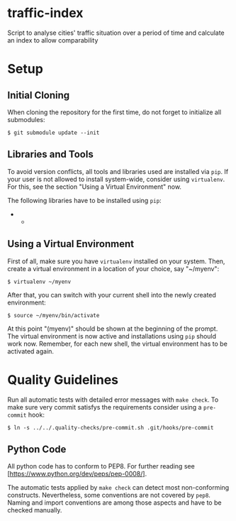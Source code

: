 # traffic-index
Script to analyse cities' traffic situation over a period of time and calculate an index to allow comparability

# Setup

## Initial Cloning

When cloning the repository for the first time, do not forget to initialize all submodules:

    $ git submodule update --init

## Libraries and Tools

To avoid version conflicts, all tools and libraries used are installed via `pip`.
If your user is not allowed to install system-wide, consider using `virtualenv`.
For this, see the section "Using a Virtual Environment" now.

The following libraries have to be installed using `pip`:

* -

## Using a Virtual Environment

First of all, make sure you have `virtualenv` installed on your system.
Then, create a virtual environment in a location of your choice, say "~/myenv":

    $ virtualenv ~/myenv

After that, you can switch with your current shell into the newly created environment:

    $ source ~/myenv/bin/activate

At this point "(myenv)" should be shown at the beginning of the prompt.
The virtual environment is now active and installations using `pip` should work now.
Remember, for each new shell, the virtual environment has to be activated again.

# Quality Guidelines

Run all automatic tests with detailed error messages with `make check`.
To make sure very commit satisfys the requirements consider using a `pre-commit` hook:

    $ ln -s ../../.quality-checks/pre-commit.sh .git/hooks/pre-commit

## Python Code

All python code has to conform to PEP8.
For further reading see [https://www.python.org/dev/peps/pep-0008/].

The automatic tests applied by `make check` can detect most non-conforming constructs.
Nevertheless, some conventions are not covered by `pep8`.
Naming and import conventions are among those aspects and have to be checked manually.
